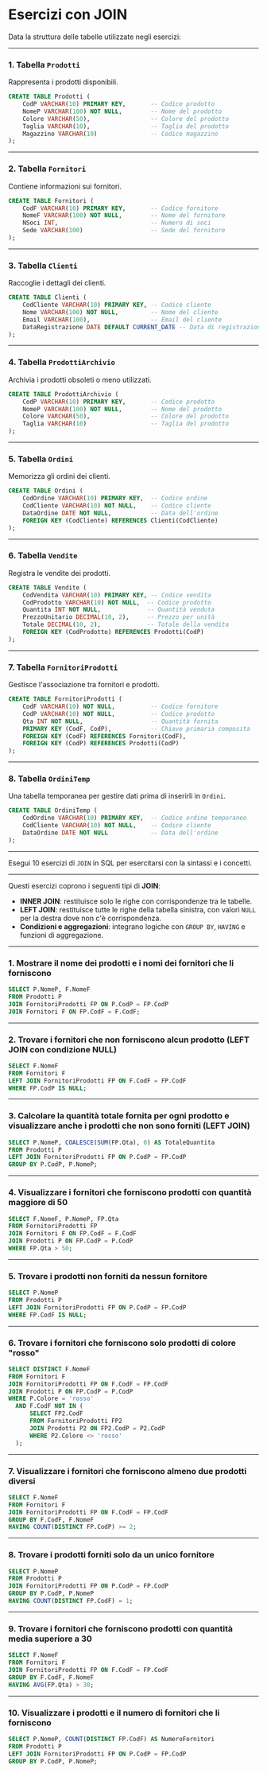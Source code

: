 # Esercizi con JOIN

Data la struttura delle tabelle utilizzate negli esercizi:

---

### **1. Tabella `Prodotti`**
Rappresenta i prodotti disponibili.

```sql
CREATE TABLE Prodotti (
    CodP VARCHAR(10) PRIMARY KEY,       -- Codice prodotto
    NomeP VARCHAR(100) NOT NULL,        -- Nome del prodotto
    Colore VARCHAR(50),                 -- Colore del prodotto
    Taglia VARCHAR(10),                 -- Taglia del prodotto
    Magazzino VARCHAR(10)               -- Codice magazzino
);
```

---

### **2. Tabella `Fornitori`**
Contiene informazioni sui fornitori.

```sql
CREATE TABLE Fornitori (
    CodF VARCHAR(10) PRIMARY KEY,       -- Codice fornitore
    NomeF VARCHAR(100) NOT NULL,        -- Nome del fornitore
    NSoci INT,                          -- Numero di soci
    Sede VARCHAR(100)                   -- Sede del fornitore
);
```

---

### **3. Tabella `Clienti`**
Raccoglie i dettagli dei clienti.

```sql
CREATE TABLE Clienti (
    CodCliente VARCHAR(10) PRIMARY KEY, -- Codice cliente
    Nome VARCHAR(100) NOT NULL,         -- Nome del cliente
    Email VARCHAR(100),                 -- Email del cliente
    DataRegistrazione DATE DEFAULT CURRENT_DATE -- Data di registrazione
);
```

---

### **4. Tabella `ProdottiArchivio`**
Archivia i prodotti obsoleti o meno utilizzati.

```sql
CREATE TABLE ProdottiArchivio (
    CodP VARCHAR(10) PRIMARY KEY,       -- Codice prodotto
    NomeP VARCHAR(100) NOT NULL,        -- Nome del prodotto
    Colore VARCHAR(50),                 -- Colore del prodotto
    Taglia VARCHAR(10)                  -- Taglia del prodotto
);
```

---

### **5. Tabella `Ordini`**
Memorizza gli ordini dei clienti.

```sql
CREATE TABLE Ordini (
    CodOrdine VARCHAR(10) PRIMARY KEY,  -- Codice ordine
    CodCliente VARCHAR(10) NOT NULL,    -- Codice cliente
    DataOrdine DATE NOT NULL,           -- Data dell'ordine
    FOREIGN KEY (CodCliente) REFERENCES Clienti(CodCliente)
);
```

---

### **6. Tabella `Vendite`**
Registra le vendite dei prodotti.

```sql
CREATE TABLE Vendite (
    CodVendita VARCHAR(10) PRIMARY KEY, -- Codice vendita
    CodProdotto VARCHAR(10) NOT NULL,  -- Codice prodotto
    Quantita INT NOT NULL,             -- Quantità venduta
    PrezzoUnitario DECIMAL(10, 2),     -- Prezzo per unità
    Totale DECIMAL(10, 2),             -- Totale della vendita
    FOREIGN KEY (CodProdotto) REFERENCES Prodotti(CodP)
);
```

---

### **7. Tabella `FornitoriProdotti`**
Gestisce l'associazione tra fornitori e prodotti.

```sql
CREATE TABLE FornitoriProdotti (
    CodF VARCHAR(10) NOT NULL,          -- Codice fornitore
    CodP VARCHAR(10) NOT NULL,          -- Codice prodotto
    Qta INT NOT NULL,                   -- Quantità fornita
    PRIMARY KEY (CodF, CodP),           -- Chiave primaria composita
    FOREIGN KEY (CodF) REFERENCES Fornitori(CodF),
    FOREIGN KEY (CodP) REFERENCES Prodotti(CodP)
);
```

---

### **8. Tabella `OrdiniTemp`**
Una tabella temporanea per gestire dati prima di inserirli in `Ordini`.

```sql
CREATE TABLE OrdiniTemp (
    CodOrdine VARCHAR(10) PRIMARY KEY,  -- Codice ordine temporaneo
    CodCliente VARCHAR(10) NOT NULL,    -- Codice cliente
    DataOrdine DATE NOT NULL            -- Data dell'ordine
);
```

---

Esegui 10 esercizi di `JOIN` in SQL per esercitarsi con la sintassi e i concetti.

---

Questi esercizi coprono i seguenti tipi di **JOIN**: 
- **INNER JOIN**: restituisce solo le righe con corrispondenze tra le tabelle.
- **LEFT JOIN**: restituisce tutte le righe della tabella sinistra, con valori `NULL` per la destra dove non c'è corrispondenza.
- **Condizioni e aggregazioni**: integrano logiche con `GROUP BY`, `HAVING` e funzioni di aggregazione.

---

### **1. Mostrare il nome dei prodotti e i nomi dei fornitori che li forniscono**
```sql
SELECT P.NomeP, F.NomeF
FROM Prodotti P
JOIN FornitoriProdotti FP ON P.CodP = FP.CodP
JOIN Fornitori F ON FP.CodF = F.CodF;
```

---

### **2. Trovare i fornitori che non forniscono alcun prodotto (LEFT JOIN con condizione NULL)**
```sql
SELECT F.NomeF
FROM Fornitori F
LEFT JOIN FornitoriProdotti FP ON F.CodF = FP.CodF
WHERE FP.CodP IS NULL;
```

---

### **3. Calcolare la quantità totale fornita per ogni prodotto e visualizzare anche i prodotti che non sono forniti (LEFT JOIN)**
```sql
SELECT P.NomeP, COALESCE(SUM(FP.Qta), 0) AS TotaleQuantita
FROM Prodotti P
LEFT JOIN FornitoriProdotti FP ON P.CodP = FP.CodP
GROUP BY P.CodP, P.NomeP;
```

---

### **4. Visualizzare i fornitori che forniscono prodotti con quantità maggiore di 50**
```sql
SELECT F.NomeF, P.NomeP, FP.Qta
FROM FornitoriProdotti FP
JOIN Fornitori F ON FP.CodF = F.CodF
JOIN Prodotti P ON FP.CodP = P.CodP
WHERE FP.Qta > 50;
```

---

### **5. Trovare i prodotti non forniti da nessun fornitore**
```sql
SELECT P.NomeP
FROM Prodotti P
LEFT JOIN FornitoriProdotti FP ON P.CodP = FP.CodP
WHERE FP.CodF IS NULL;
```

---

### **6. Trovare i fornitori che forniscono solo prodotti di colore "rosso"**
```sql
SELECT DISTINCT F.NomeF
FROM Fornitori F
JOIN FornitoriProdotti FP ON F.CodF = FP.CodF
JOIN Prodotti P ON FP.CodP = P.CodP
WHERE P.Colore = 'rosso'
  AND F.CodF NOT IN (
      SELECT FP2.CodF
      FROM FornitoriProdotti FP2
      JOIN Prodotti P2 ON FP2.CodP = P2.CodP
      WHERE P2.Colore <> 'rosso'
  );
```

---

### **7. Visualizzare i fornitori che forniscono almeno due prodotti diversi**
```sql
SELECT F.NomeF
FROM Fornitori F
JOIN FornitoriProdotti FP ON F.CodF = FP.CodF
GROUP BY F.CodF, F.NomeF
HAVING COUNT(DISTINCT FP.CodP) >= 2;
```

---

### **8. Trovare i prodotti forniti solo da un unico fornitore**
```sql
SELECT P.NomeP
FROM Prodotti P
JOIN FornitoriProdotti FP ON P.CodP = FP.CodP
GROUP BY P.CodP, P.NomeP
HAVING COUNT(DISTINCT FP.CodF) = 1;
```

---

### **9. Trovare i fornitori che forniscono prodotti con quantità media superiore a 30**
```sql
SELECT F.NomeF
FROM Fornitori F
JOIN FornitoriProdotti FP ON F.CodF = FP.CodF
GROUP BY F.CodF, F.NomeF
HAVING AVG(FP.Qta) > 30;
```

---

### **10. Visualizzare i prodotti e il numero di fornitori che li forniscono**
```sql
SELECT P.NomeP, COUNT(DISTINCT FP.CodF) AS NumeroFornitori
FROM Prodotti P
LEFT JOIN FornitoriProdotti FP ON P.CodP = FP.CodP
GROUP BY P.CodP, P.NomeP;
```

